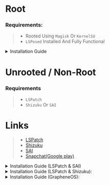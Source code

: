 # Root
### Requirements:<br/>
> - Rooted Using `Magisk` Or `KernelSU`<br/>
> - `LSPosed` Installed And Fully Functional<br/>

<details closed>
 <summary>Installation Guide</summary>

> 1. Install The Module APK From Either This [Github repo](https://github.com/rhunk/SnapEnhance/releases) Or The [LSPosed repo](https://modules.lsposed.org/module/me.rhunk.snapenhance)
> 2. Turn on the module in `LSPosed` and make sure `Snapchat` is in scope
> 3. Force Stop `Snapchat`
> 4. Open the menu by clicking the [Settings Gear Icon](https://i.imgur.com/2grm8li.png)
</details>

# Unrooted / Non-Root 
### Requirements<br/>
> - `LSPatch`<br/>
> - `Shizuku` Or `SAI`<br/>

# Links
> - [LSPatch](https://github.com/LSPosed/LSPatch)<br/>
> - [Shizuku](https://play.google.com/store/apps/details?id=moe.shizuku.privileged.api)<br/>
> - [SAI](https://github.com/Aefyr/SAI)<br/>
> - [Snapchat(Google play)](https://play.google.com/store/apps/details?id=com.snapchat.android)<br/>

<details closed>
 <summary> Installation Guide (LSPatch & SAI)</summary>

<details closed> 
   <summary>What's Needed</summary>
  
>   1. SnapEnhance<br/>
>   2. LSPatch<br/> 
>   3. SAI<br/>
>   4. Snapchat From Google Play<br/>
</details>

<details closed>
  <summary> LSPatch Patching Guide</summary>

  1. Open " LSPatch " 
(It Should Say Shizuku Is Not Running This Is Fine)
  2. Press The " Manage " Tab
  3. Press The " Plus " Icon 
  4. Press " Select An Installed App "
  5. Find Snapchat (You Can Do This By search or scrolling) 
  6. Press Snapchat 
  7. Press " Intergrated "
  8. Press " Embed Modules "
  9. Press " Select apk(s) From Storage "
  10. Find " SnapEnhance " You Just Download 
  11. Press " Start Patch "
  12. Wait For " LSPatch " To Patch Snapchat
  13. Now Follow " SAI Installation Guide " 
 </details>


<details closed>
   <summary> SAI Installation Guide</summary>

  16. Open " SAI " 
  17. Press " Install Apks "
  18. Press " System File Picker "
  19. Select all 4 apks That Have Just Been Patched 
  20. Press " Install "
  21. Now Follow " SnapEnhance Setup Guide  "
</details>

<details closed >
  <summary>SnapEnhance Setup Guide</summary>

  1. Open SnapEnhance 
  2. Set Your Language ( If Supported )
  3. Press " > "
  4. Allow All Requests 
  5. Press " Select Folder "
  6. Create A Folder For SnapEnhance ( This Will Allow SnapEnhance To Read And Write )
  7. Press " > "
  8. Press " Generate "
  9. Wait For It To Map 
  10. Press " Ok "
  11. Press " Tick "
</details>
</details>

<details closed>
 <summary> Installation Guide (LSPatch & Shizuku):</summary>

<details closed> 
   <summary> What's Needed</summary>
 
  1. SnapEnhance<br/> 
  2. LSPatch<br/> 
  3. Shizuku<br/>
  4. Snapchat From Google Play<br/>
</details>

<details closed> 
   <summary> Shizuku Setup Guide</summary>
 
  1. Open " Shizuku "
  2. Press " Pairing "
  3. Find And Press " Developer Options "
  4. Find And Press " Wireless Debugging "
  5. Toggle On " Wireless Debugging " 
  6. Press " Pair Device With Pairing Code "
  7. You Should Get A Notification Saying 
" Pairing Code Found "
  8. Type The " Pairing Code " Into The Notification
  9. You Now Should Get A Notification Saying " Pairing Successful "
 10. Open " Shizuku " Again 
 11. Press " Start " 
 12. It Now Should Say " Shizuku Is Running "
 13. Go To Homepage 
 14. Press " Authorised Applications "
 15. Toggle On " LSPatch "
 16. Now Follow " LSPatch Patching Guide "

</details>

<details closed>
  <summary> LSPatch Patching Guide</summary>

  1. Open " LSPatch " 
(It Should Say Shizuku Is Running)
  2. Press The " Manage " Tab
  3. Press The " Plus " Icon 
  4. Press " Select An Installed App "
  5. Find Snapchat (You Can Do This By search or scrolling)
  6. Press Snapchat 
  7. Press " Intergrated "
  8. Press " Embed Modules "
  9. Press " Select apk(s) From Storage "
  10. Find " SnapEnhance " You Just Download 
  11. Press " Start Patch "
  12. Wait For " LSPatch " To Patch Snapchat
  13. Press " Install " 
  14.  It Will Say " Due To Different Signatures You Need To Uninstall The Original App Before Installing The Patched One. Make Sure You Have Backup Personal Data "
  15. Press " Ok " It Should Now Uninstall The Non Patched Snapchat And Install The Patched Snapchat.
 16. Now Follow " SnapEnhance Setup Guide  "
 </details>

<details closed >
  <summary>SnapEnhance Setup Guide</summary>

  1. Open SnapEnhance 
  2. Set Your Language (If Supported)
  3. Press " > "
  4. Allow All Requests 
  5. Press " Select Folder "
  6. Create A Folder For SnapEnhance (This Will Allow SnapEnhance To Read And Write)
  7. Press " > "
  8. Press " Generate "
  9. Wait For It To Map 
  10. Press " Ok "
  11. Press " Tick "
</details>
</details>
</details>

<details closed>
  <summary> Installation Guide (GrapheneOS):</summary>

 Please Note:<br/>
 - Tested On The Pixel 5,7  Pro,8<br/>
 - May Not Work On All Pixel Devices!!

<details closed> 
   <summary> What's Needed</summary>
  
   1. SnapEnhance<br/>
   2. Shizuku<br/> 
   3. LSPatch<br/> 
   4. LuckyPatcher <br/>
   5. Snapchat<br/>
   6. FilesApp ( Prefered )<br/>
</details>

<details closed> 
  <summary> Settings Setup</summary>
  
  1. Find " LSPatch " In Settings
  2. Enable The " Exploit Protection Compatability Mode " Setting
 3. Now Follow " Shizuku Setup Guide "
</details>

<details closed> 
   <summary> Shizuku Setup Guide</summary>
 
  1. Open " Shizuku "
  2. Press " Pairing "
  3. Find And Press " Developer Options "
  4. Find And Press " Wireless Debugging "
  5. Toggle On " Wireless Debugging " 
  6. Press " Pair Device With Pairing Code "
  7. You Should Get A Notification Saying 
" Pairing Code Found "
  8. Type The " Pairing Code " Into The Notification
  9. You Now Should Get A Notification Saying " Pairing Successful "
 10. Open " Shizuku " Again 
 11. Press " Start " 
 12. It Now Should Say " Shizuku Is Running "
 13. Go To Homepage 
 14. Press " Authorised Applications "
 15. Toggle On " LSPatch "
 16. Now Follow " LuckyPatcher Patching Guide "
</details>

<details closed>
  <summary>LuckyPatcher Patching Guide</summary>

  1. Open  " Lucky Patcher "
  2. Find  " Snapchat "
  3. Press " Menu of Patches " 
  4. Press " APK Without License
Verification "
  5. Disable All Selected Options<br/>
  6. Press Only " Signature Verification Killer "
  7. Press " Rebuild The App"
  8. DO NOT INSTALL THE APP
  9. Now Follow " Files Guide "

</details>

<details closed>
  <summary> Files Guide </summary>

  1. Open Your Prefered Files App
  2. Navigate to the "~/Android/data/" directory 
  3. Look For Your Lucky Patcher Folder, This Should Be ru. random string.random string
  4. In The Lucky Patcher Folder Open " files/LuckyPatcher/Modified/Snapchat "
  5. Copy The " Snapchat.Apk "
  6. Paste The " Snapchat.Apk " To Downloads
  7. Now Follow " LSPatch Patching Guide "
</details>

<details closed>
  <summary>LSPatch Patching Guide</summary>
   
  1. Open " LSPatch "
  2. Press " Manage" Tab
  3. Press " Plus " icon
  4. Press " Select apk(s) from storage " 
  5. Find The Modified Apk
  6. Press "Local"
  7. Scroll Down 
  8. Press " Signature Bypass "
  9. Press " lv0: Off "
  10. Press " Start Patch "
  11. Wait For " LSPatch " To Patch " Snapchat "
  12. Press " Install " 
  13. It Will Say " Due To Different Signatures You Need To Uninstall The Original App Before Installing The Patched One. Make Sure You Have Backup Personal Data "
  14. Press " Ok " 
  15. Wait For LSPatch To Install Snapchat
  16. Open " Snapchat "
  17. Log In Into " Snapchat " 
  18. Open LSPatch 
  16. Press " Manage " Tab
  17. Press " Snapchat " 
  18. Press " Module "
  19. Press " SnapEnhance " SnapEnhance Needs To Be Installed For This 
  20. Open " Snapchat "
  21. Set Up Mappings 
  22. Now Follow " SnapEnhance Setup Guide "
</details>

<details closed >
  <summary>SnapEnhance Setup Guide</summary>

  1. Open SnapEnhance 
  2. Set Your Language (If Supported)
  3. Press " > "
  4. Allow All Requests 
  5. Press " Select Folder "
  6. Create A Folder For SnapEnhance (This Will Allow SnapEnhance To Read And Write)
  7. Press " > "
  8. Press " Generate "
  9. Wait For It To Map 
  10. Press " Ok "
  11. Press " Tick "
</details>
</details>
